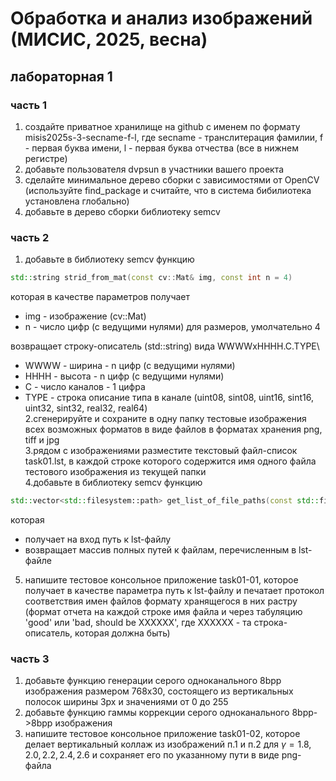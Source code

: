 # Обработка и анализ изображений (МИСИС, 2025, весна)

## лабораторная 1

### часть 1

1. создайте приватное хранилище на github с именем по формату misis2025s-3-secname-f-l, где secname - транслитерация фамилии, f - первая буква имени, l - первая буква отчества (все в нижнем регистре)
2. добавьте пользователя dvpsun в участники вашего проекта
3. сделайте минимальное дерево сборки с зависимостями от OpenCV (используйте find_package и  считайте, что в система бибилиотека установлена глобально)
4. добавьте в дерево сборки библиотеку semcv

### часть 2

1. добавьте в библиотеку semcv функцию 
```cpp
std::string strid_from_mat(const cv::Mat& img, const int n = 4)
```
которая в качестве параметров получает  
  * img - изображение (cv::Mat)  
  * n - число цифр (с ведущими нулями) для размеров, умолчательно 4  

возвращает строку-описатель (std::string) вида WWWWxHHHH.C.TYPE\\  
  * WWWW - ширина - n цифр (с ведущими нулями)  
  * HHHH - высота - n цифр (с ведущими нулями)  
  * C - число каналов - 1 цифра  
  * TYPE - строка описание типа в канале (uint08, sint08, uint16, sint16, uint32, sint32, real32, real64)  
2.сгенерируйте и сохраните в одну папку тестовые изображения всех возможных форматов в виде файлов в форматах хранения png, tiff и jpg  
3.рядом с изображениями разместите текстовый файл-список task01.lst, в каждой строке которого содержится имя одного файла тестового изображения из текущей папки  
4.добавьте в библиотеку semcv функцию 
```cpp
std::vector<std::filesystem::path> get_list_of_file_paths(const std::filesystem::path& path_lst)
```
которая  
  * получает на вход путь к lst-файлу
  * возвращает массив полных путей к файлам, перечисленным в lst-файле 
5. напишите тестовое консольное приложение task01-01, которое получает в качестве параметра путь к lst-файлу и печатает протокол соответствия имен файлов формату хранящегося в них растру (формат отчета на каждой строке имя файла и через табуляцию 'good' или 'bad, should be XXXXXX', где XXXXXX - та строка-описатель, которая должна быть)

### часть 3
1. добавьте функцию генерации серого одноканального 8bpp изображения размером 768x30, состоящего из вертикальных полосок ширины 3px и значениями от 0 до 255
2. добавьте функцию гаммы коррекции серого одноканального 8bpp->8bpp изображения
3. напишите тестовое консольное приложение task01-02, которое делает вертикальный коллаж из изображений п.1 и п.2 для $\gamma=1.8,2.0,2.2,2.4,2.6$ и сохраняет его по указанному пути в виде png-файла
